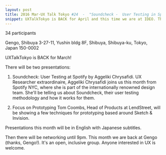 ```yaml
---
layout: post
title: 2016 Mar-UX Talk Tokyo #24  -  "Soundcheck -  User Testing in Spotify" by Aggeliki Chrysafidi and "Prototyping" by Tom Coombs
snippet: UXTalkTokyo is BACK for April and this time we are at IDEO. There will be two presentations -  1) -
---
```

34 participants

Gengo, Shibuya 3-27-11, Yushin bldg 8F, Shibuya, Shibuya-ku, Tokyo, Japan 150-0002

UXTalkTokyo is BACK for March!

There will be two presentations:
1) Soundcheck: User Testing at Spotify by Aggeliki Chrysafidi.
UX Researcher extraordinaire, Aggeliki Chrysafidi joins us this month from Spotify NYC, where she is part of the internationally renowned design team. She'll be telling us about Soundcheck, their user testing methodology and how it works for them.

2) Focus on Prototyping
Tom Coombs, Head of Products at LendStreet, will be showing a few techniques for prototyping based around Sketch & Invision.

Presentations this month will be in English with Japanese subtitles.

Then there will be networking until 9pm. This month we are back at Gengo (thanks, Gengo!). It's an open, inclusive group. Anyone interested in UX is welcome.

